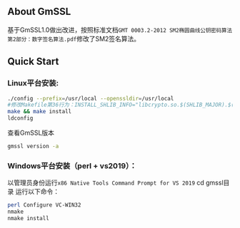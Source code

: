 ## About GmSSL
基于GmSSL1.0做出改进，按照标准文档`GMT 0003.2-2012 SM2椭圆曲线公钥密码算法第2部分：数字签名算法.pdf`修改了SM2签名算法。

## Quick Start

 ### Linux平台安装:

 ```sh
 ./config --prefix=/usr/local --openssldir=/usr/local
 #修改Makefile第36行为：INSTALL_SHLIB_INFO="libcrypto.so.$(SHLIB_MAJOR).$(SHLIB_MINOR);libgmcrypto.so" "libssl.so.$(SHLIB_MAJOR).$(SHLIB_MINOR);libssl.so"
make && make install
ldconfig
 ```

查看GmSSL版本

 ```sh
 gmssl version -a
 ```


### Windows平台安装（perl + vs2019）：

以管理员身份运行`x86 Native Tools Command Prompt for VS 2019`
cd gmssl目录
运行以下命令：

 ```sh
perl Configure VC-WIN32
nmake 
nmake install
 ```